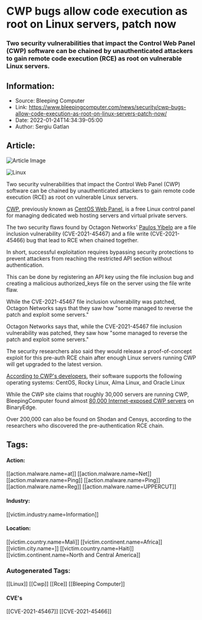 # CWP bugs allow code execution as root on Linux servers, patch now
### Two security vulnerabilities that impact the Control Web Panel (CWP) software can be chained by unauthenticated attackers to gain remote code execution (RCE) as root on vulnerable Linux servers.

## Information:
+ Source: Bleeping Computer
+ Link: https://www.bleepingcomputer.com/news/security/cwp-bugs-allow-code-execution-as-root-on-linux-servers-patch-now/
+ Date: 2022-01-24T14:34:39-05:00
+ Author: Sergiu Gatlan


## Article:
![Article Image](https://www.bleepstatic.com/content/hl-images/2021/11/19/Linux_backdoor.jpg)

![Linux](https://www.bleepstatic.com/content/hl-images/2021/11/19/Linux_backdoor.jpg)


Two security vulnerabilities that impact the Control Web Panel (CWP) software can be chained by unauthenticated attackers to gain remote code execution (RCE) as root on vulnerable Linux servers.


[CWP](https://control-webpanel.com/), previously known as [CentOS Web Panel](http://centos-webpanel.com/), is a free Linux control panel for managing dedicated web hosting servers and virtual private servers.


The two security flaws found by Octagon Networks' [Paulos Yibelo](https://twitter.com/PaulosYibelo/status/1484739547392983041) are a file inclusion vulnerability (CVE-2021-45467) and a file write (CVE-2021-45466) bug that lead to RCE when chained together.


In short, successful exploitation requires bypassing security protections to prevent attackers from reaching the restricted API section without authentication.


This can be done by registering an API key using the file inclusion bug and creating a malicious authorized\_keys file on the server using the file write flaw.


While the CVE-2021-45467 file inclusion vulnerability was patched, Octagon Networks says that they saw how "some managed to reverse the patch and exploit some servers."



Octagon Networks says that, while the CVE-2021-45467 file inclusion vulnerability was patched, they saw how "some managed to reverse the patch and exploit some servers."


The security researchers also said they would release a proof-of-concept exploit for this pre-auth RCE chain after enough Linux servers running CWP will get upgraded to the latest version.


[According to CWP's developers](http://control-webpanel.com/installation-instructions#step2), their software supports the following operating systems: CentOS, Rocky Linux, Alma Linux, and Oracle Linux


While the CWP site claims that roughly 30,000 servers are running CWP, BleepingComputer found almost [80,000 Internet-exposed CWP servers](https://app.binaryedge.io/services/query?query=Control-WebPanel&page=1) on BinaryEdge. 


Over 200,000 can also be found on Shodan and Censys, according to the researchers who discovered the pre-authentication RCE chain.





## Tags:

#### Action:
[[action.malware.name=at]] [[action.malware.name=Net]] [[action.malware.name=Ping]] [[action.malware.name=Ping]] [[action.malware.name=Reg]] [[action.malware.name=UPPERCUT]]

#### Industry:
[[victim.industry.name=Information]]

#### Location:
[[victim.country.name=Mali]] [[victim.continent.name=Africa]] [[victim.city.name=]] [[victim.country.name=Haiti]] [[victim.continent.name=North and Central America]]

### Autogenerated Tags:
[[Linux]] [[Cwp]] [[Rce]] [[Bleeping Computer]]
#### CVE's
[[CVE-2021-45467]] [[CVE-2021-45466]]

